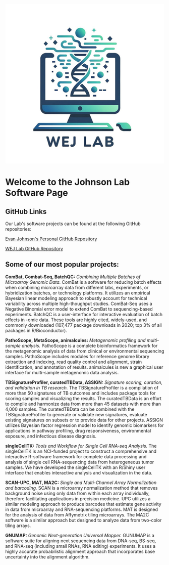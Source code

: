 ![](https://github.com/wejlab/wejlab.github.io/blob/main/wejlab_logo.jpg)

# Welcome to the Johnson Lab Software Page

## GitHub Links
Our Lab's software projects can be found at the following GitHub repositories: 

[Evan Johnson's Personal GitHub Repository](https://github.com/wevanjohnson)

[WEJ Lab GitHub Repository](https://github.com/wejlab/)

## Some of our most popular projects: 

__ComBat, Combat-Seq, BatchQC:__ _Combining Multiple Batches of Microarray Genomic Data_. ComBat is a software for reducing batch effects when combining microarray data from different labs, experiments, or hybridization batches, or technology platforms. It utilizes an empirical Bayesian linear modeling approach to robustly account for technical variability across multiple high-thoughput studies. ComBat-Seq uses a Negative Binomial error model to extend ComBat to sequencing-based experiments. BatchQC is a user-interface for interactive evaluation of batch effects in -omic data. These tools are highly cited, widely-used, and commonly downloaded (107,477 package downloads in 2020; top 3% of all packages in R/Bioconductor).  
	
__PathoScope, MetaScope, animalcules:__ _Metagenomic profiling and multi-sample analysis._ PathoScope is a complete bioinformatics framework for the metagenomic analysis of data from clinical or environmental sequencing samples. PathoScope includes modules for reference genome library extraction and indexing, read quality control and alignment, strain identification, and annotation of results. animalcules is new a graphical user interface for multi-sample metagenomic data analysis.
	
__TBSignatureProfiler, curatedTBData, ASSIGN:__ _Signature scoring, curation, and validation in TB research._  The TBSignatureProfiler is a compilation of more than 50 signatures of TB outcomes and includes package tools for scoring samples and visualizing the results. The curatedTBData is an effort to compile and harmonize data from more than 45 datasets with more than 4,000 samples. The curatedTBData can be combined with the TBSignatureProfiler to generate or validate new signatures, evaluate existing signatures on subsets or to provide data for other projects. ASSIGN utilizes Bayesian factor regression model to identify genomic biomarkers for applications in pathway profiling, drug responsiveness, environmental exposure, and infectious disease diagnosis.    
	
__singleCellTK:__ _Tools and Workflow for Single Cell RNA-seq Analysis._ The singleCellTK is an NCI-funded project to construct a comprehensive and interactive R-software framework for complete data processing and analysis of single cell RNA-sequencing data from heterogeneous tumor samples. We have developed the singleCellTK with an R/Shiny user interface that enables interactive analysis and visualization in the data.
	
__SCAN-UPC, MAT, MA2C:__ _Single and Multi-Channel Array Normalization and barcoding._ SCAN is a microarray normalization method that removes background noise using only data from within each array individually, therefore facilitating applications in precision medicine. UPC utilizes a similar modeling approach to produce barcodes that estimate gene activity in data from microarray and RNA-sequencing platforms. MAT is designed for the analysis of data from Affymetrix tiling microarrays. The MA2C software is a similar approach but designed to analyze data from two-color tiling arrays.
	
__GNUMAP:__ _Genomic Next-generation Universal Mapper._ GUNUMAP is a software suite for aligning next sequencing data from DNA-seq, BS-seq, and RNA-seq (including small RNAs, RNA editing) experiments. It uses a highly accurate probabilistic alignment approach that incorporates base uncertainty into the alignment algorithm.


